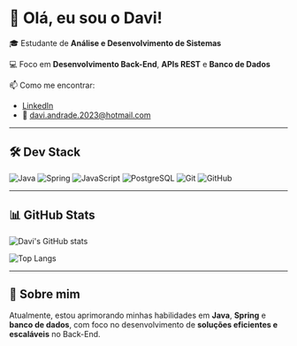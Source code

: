 # 👋 Olá, eu sou o Davi!

🎓 Estudante de **Análise e Desenvolvimento de Sistemas**

💻 Foco em **Desenvolvimento Back-End**, **APIs REST** e **Banco de Dados**

📫 Como me encontrar:

- [LinkedIn](https://linkedin.com/in/davi-andrade-8bb603235/)
- 📧 davi.andrade.2023@hotmail.com

---

## 🛠️ Dev Stack

![Java](https://img.shields.io/badge/Java-ED8B00?style=for-the-badge&logo=java&logoColor=white)
![Spring](https://img.shields.io/badge/Spring-6DB33F?style=for-the-badge&logo=spring&logoColor=white)
![JavaScript](https://img.shields.io/badge/JavaScript-F7DF1E?style=for-the-badge&logo=javascript&logoColor=black)
![PostgreSQL](https://img.shields.io/badge/PostgreSQL-4169E1?style=for-the-badge&logo=postgresql&logoColor=white)
![Git](https://img.shields.io/badge/Git-F05032?style=for-the-badge&logo=git&logoColor=white)
![GitHub](https://img.shields.io/badge/GitHub-181717?style=for-the-badge&logo=github&logoColor=white)

---

## 📊 GitHub Stats

![Davi's GitHub stats](https://github-readme-stats.vercel.app/api?username=davicw9&show_icons=true&theme=tokyonight)

![Top Langs](https://github-readme-stats.vercel.app/api/top-langs/?username=davicw9&layout=compact&theme=tokyonight)

---

## 🚀 Sobre mim

Atualmente, estou aprimorando minhas habilidades em **Java**, **Spring** e **banco de dados**, com foco no desenvolvimento de **soluções eficientes e escaláveis** no Back-End.


